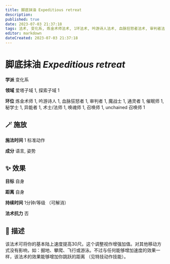 ```yaml
---
title: 脚底抹油 Expeditious retreat
description: 
published: true
date: 2023-07-03 21:37:18
tags: 法术, 变化系, 炼金术师法术, 1环法术, 吟游诗人法术, 血脉狂怒者法术, 审判者法术, 魔战士法术, 通灵者法术, 催眠师法术, 秘学士法术, 异能者法术, 术士/法师法术, 唤魂师法术, 召唤师法术, unchained 召唤师法术, 爱塔子域, 探索子域
editor: markdown
dateCreated: 2023-07-03 21:37:18
---
```


# **脚底抹油** *Expeditious retreat*

**学派** 变化系 

**领域** 爱塔子域 1, 探索子域 1

**环位** 炼金术师 1, 吟游诗人 1, 血脉狂怒者 1, 审判者 1, 魔战士 1, 通灵者 1, 催眠师 1, 秘学士 1, 异能者 1, 术士/法师 1, 唤魂师 1, 召唤师 1, unchained 召唤师 1

## 🪄 施放

**施法时间** 1 标准动作

**成分** 语言, 姿势

## ✨ 效果 

**目标** 自身 

**距离** 自身  

**持续时间** 1分钟/等级 （可解消） 

**法术抗力** 否

## 📖 描述

该法术可将你的基本陆上速度提高30尺。这个调整视作增强加值。对其他移动方式没有影响，如：掘地、攀爬、飞行或游泳。不过与任何能够增加速度的效果一样，该法术的效果能够增加你跳跃的距离 （见特技动作技能）。
    